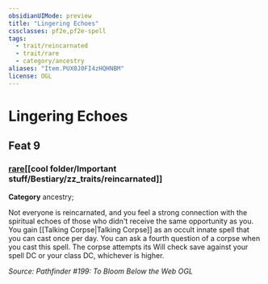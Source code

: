 ```yaml
---
obsidianUIMode: preview
title: "Lingering Echoes"
cssclasses: pf2e,pf2e-spell
tags:
  - trait/reincarnated
  - trait/rare
  - category/ancestry
aliases: "Item.PUX0J0FI4zHQHNBM"
license: OGL
---
```

# Lingering Echoes
## Feat 9
### [rare](cool%20folder/Important%20stuff/Bestiary/zz_traits/rare.md "Rare Rarity Trait")[[cool folder/Important stuff/Bestiary/zz_traits/reincarnated]]

**Category** ancestry; 




Not everyone is reincarnated, and you feel a strong connection with the spiritual echoes of those who didn't receive the same opportunity as you. You gain [[Talking Corpse|Talking Corpse]] as an occult innate spell that you can cast once per day. You can ask a fourth question of a corpse when you cast this spell. The corpse attempts its Will check save against your spell DC or your class DC, whichever is higher.

*Source: Pathfinder #199: To Bloom Below the Web*
*OGL*